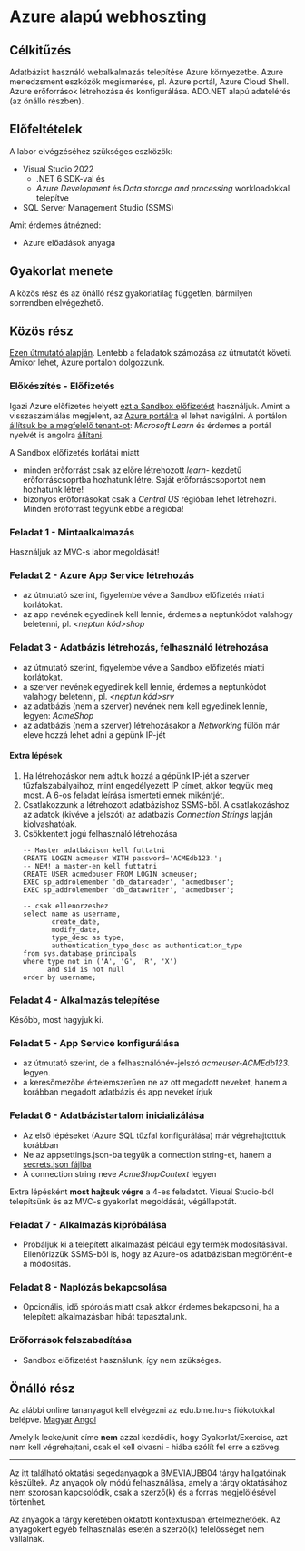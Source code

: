 # Azure alapú webhoszting

## Célkitűzés
Adatbázist használó webalkalmazás telepítése Azure környezetbe. Azure menedzsment eszközök megismerése, pl. Azure portál, Azure Cloud Shell. Azure erőforrások létrehozása és konfigurálása. ADO.NET alapú adatelérés (az önálló részben).


## Előfeltételek

A labor elvégzéséhez szükséges eszközök:

- Visual Studio 2022 
  - .NET 6 SDK-val és
  - _Azure Development_ és _Data storage and processing_ workloadokkal telepítve
- SQL Server Management Studio (SSMS)

Amit érdemes átnézned:

- Azure előadások anyaga

## Gyakorlat menete

A közös rész és az önálló rész gyakorlatilag független, bármilyen sorrendben elvégezhető.

## Közös rész

[Ezen útmutató alapján](https://docs.microsoft.com/en-us/azure/app-service/tutorial-dotnetcore-sqldb-app?tabs=azure-portal%2Cvisualstudio-deploy%2Cdeploy-instructions-azure-portal%2Cazure-portal-logs%2Cazure-portal-resources). Lentebb a feladatok számozása az útmutatót követi. Amikor lehet, Azure portálon dolgozzunk.

### Előkészítés - Előfizetés

Igazi Azure előfizetés helyett [ezt a Sandbox előfizetést](https://docs.microsoft.com/hu-hu/learn/modules/develop-app-that-queries-azure-sql/3-exercise-create-tables-bulk-import-query-data) használjuk. Amint a visszaszámlálás megjelent, az [Azure portálra](https://portal.azure.com) el lehet navigálni. A portálon [állítsuk be a megfelelő tenant-ot](https://docs.microsoft.com/en-us/azure/azure-portal/set-preferences#switch-and-manage-directories): _Microsoft Learn_ és érdemes a portál nyelvét is angolra [állítani](https://docs.microsoft.com/en-us/azure/azure-portal/set-preferences#language--region).

A Sandbox előfizetés korlátai miatt 
- minden erőforrást csak az előre létrehozott _learn-_ kezdetű erőforráscsoprtba hozhatunk létre. Saját erőforráscsoportot nem hozhatunk létre!
- bizonyos erőforrásokat csak a _Central US_ régióban lehet létrehozni. Minden erőforrást tegyünk ebbe a régióba!

### Feladat 1 - Mintaalkalmazás

Használjuk az MVC-s labor megoldását!

### Feladat 2 - Azure App Service létrehozás

- az útmutató szerint, figyelembe véve a Sandbox előfizetés miatti korlátokat.
- az app nevének egyedinek kell lennie, érdemes a neptunkódot valahogy beletenni, pl. _<neptun kód>shop_

### Feladat 3 - Adatbázis létrehozás, felhasználó létrehozása

- az útmutató szerint, figyelembe véve a Sandbox előfizetés miatti korlátokat.
- a szerver nevének egyedinek kell lennie, érdemes a neptunkódot valahogy beletenni, pl. _<neptun kód>srv_
- az adatbázis (nem a szerver) nevének nem kell egyedinek lennie, legyen: _AcmeShop_
- az adatbázis (nem a szerver) létrehozásakor a _Networking_ fülön már eleve hozzá lehet adni a gépünk IP-jét

#### Extra lépések

1. Ha létrehozáskor nem adtuk hozzá a gépünk IP-jét a szerver tűzfalszabályaihoz, mint engedélyezett IP címet, akkor tegyük meg most. A 6-os feladat leírása ismerteti ennek mikéntjét.
1. Csatlakozzunk a létrehozott adatbázishoz SSMS-ből. A csatlakozáshoz az adatok (kivéve a jelszót) az adatbázis _Connection Strings_ lapján kiolvashatóak.
1. Csökkentett jogú felhasználó létrehozása
	```tsql
	-- Master adatbázison kell futtatni
	CREATE LOGIN acmeuser WITH password='ACMEdb123.';
	-- NEM! a master-en kell futtatni
	CREATE USER acmedbuser FROM LOGIN acmeuser;
	EXEC sp_addrolemember 'db_datareader', 'acmedbuser';
	EXEC sp_addrolemember 'db_datawriter', 'acmedbuser';
	
	-- csak ellenorzeshez
	select name as username,
	       create_date,
	       modify_date,
	       type_desc as type,
	       authentication_type_desc as authentication_type
	from sys.database_principals
	where type not in ('A', 'G', 'R', 'X')
	      and sid is not null
	order by username;
	```

### Feladat 4 - Alkalmazás telepítése

Később, most hagyjuk ki.

### Feladat 5 - App Service konfigurálása

- az útmutató szerint, de a felhasználónév-jelszó _acmeuser-ACMEdb123._ legyen.
- a keresőmezőbe értelemszerűen ne az ott megadott neveket, hanem a korábban megadott adatbázis és app neveket írjuk

### Feladat 6 - Adatbázistartalom inicializálása

- Az első lépéseket (Azure SQL tűzfal konfigurálása) már végrehajtottuk korábban
- Ne az appsettings.json-ba tegyük a connection string-et, hanem a [secrets.json fájlba](https://docs.microsoft.com/en-us/aspnet/core/security/app-secrets?view=aspnetcore-6.0&tabs=linux#enable-secret-storage)
- A connection string neve _AcmeShopContext_ legyen

Extra lépésként **most hajtsuk végre** a 4-es feladatot. Visual Studio-ból telepítsünk és az MVC-s gyakorlat megoldását, végállapotát.

### Feladat 7 - Alkalmazás kipróbálása

- Próbáljuk ki a telepített alkalmazást például egy termék módosításával. Ellenőrizzük SSMS-ből is, hogy az Azure-os adatbázisban megtörtént-e a módosítás.

### Feladat 8 - Naplózás bekapcsolása

- Opcionális, idő spórolás miatt csak akkor érdemes bekapcsolni, ha a telepített alkalmazásban hibát tapasztalunk.

### Erőforrások felszabadítása

- Sandbox előfizetést használunk, így nem szükséges.


## Önálló rész
Az alábbi online tananyagot kell elvégezni az edu.bme.hu-s fiókotokkal belépve.
[Magyar](https://docs.microsoft.com/hu-hu/learn/modules/develop-app-that-queries-azure-sql/) [Angol](https://docs.microsoft.com/en-us/learn/modules/develop-app-that-queries-azure-sql/)

Amelyik lecke/unit címe **nem** azzal kezdődik, hogy Gyakorlat/Exercise, azt nem kell végrehajtani, csak el kell olvasni - hiába szólít fel erre a szöveg.

---

Az itt található oktatási segédanyagok a BMEVIAUBB04 tárgy hallgatóinak készültek. Az anyagok oly módú felhasználása, amely a tárgy oktatásához nem szorosan kapcsolódik, csak a szerző(k) és a forrás megjelölésével történhet.

Az anyagok a tárgy keretében oktatott kontextusban értelmezhetőek. Az anyagokért egyéb felhasználás esetén a szerző(k) felelősséget nem vállalnak.
